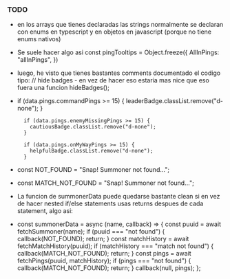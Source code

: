 ### TODO

- en los arrays que tienes declaradas las strings normalmente se declaran con enums en typescript y en objetos en javascript (porque no tiene enums nativos)
- Se suele hacer algo asi
    const pingTooltips = Object.freeze({
        AllInPings: "allInPings",
    })
- luego, he visto que tienes bastantes comments documentado el codigo tipo: // hide badges - en vez de hacer eso estaria mas nice que eso fuera una funcion hideBadges();
- if (data.pings.commandPings >= 15) {
          leaderBadge.classList.remove("d-none");
        }

        if (data.pings.enemyMissingPings >= 15) {
          cautiousBadge.classList.remove("d-none");
        }

        if (data.pings.onMyWayPings >= 15) {
          helpfulBadge.classList.remove("d-none");
        }
- const NOT_FOUND = "Snap! Summoner not found...";
- const MATCH_NOT_FOUND = "Snap! Summoner not found...";
- La funcion de summonerData puede quedarse bastante clean si en vez de hacer nested if/else statements usas returns despues de cada statement, algo asi:
- const summonerData = async (name, callback) => {
  const puuid = await fetchSummoner(name);
  if (puuid === "not found") {
    callback(NOT_FOUND);
    return;
  } 
  const matchHistory = await fetchMatchHistory(puuid);
  if (matchHistory === "match not found") {
    callback(MATCH_NOT_FOUND);
    return;
  } 
  const pings = await fetchPings(puuid, matchHistory);
  if (pings === "not found") {
    callback(MATCH_NOT_FOUND);
    return;
  }
  callback(null, pings);
};
